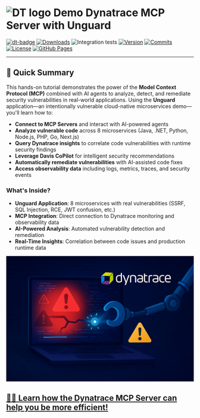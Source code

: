 <!-- markdownlint-disable-next-line -->
# <img src="https://cdn.bfldr.com/B686QPH3/at/w5hnjzb32k5wcrcxnwcx4ckg/Dynatrace_signet_RGB_HTML.svg?auto=webp&format=pngg" alt="DT logo" width="30"> Demo Dynatrace MCP Server with Unguard

[![dt-badge](https://img.shields.io/badge/powered_by-DT_enablement-8A2BE2?logo=dynatrace)](https://dynatrace-wwse.github.io/codespaces-framework/)
[![Downloads](https://img.shields.io/docker/pulls/shinojosa/dt-enablement?logo=docker)](https://hub.docker.com/r/shinojosa/dt-enablement)
![Integration tests](https://github.com/dynatrace-wwse/enablement-mcp-demo/actions/workflows/integration-tests.yaml/badge.svg)
[![Version](https://img.shields.io/github/v/release/dynatrace-wwse/enablement-mcp-demo?color=blueviolet)](https://github.com/dynatrace-wwse/enablement-mcp-demo/releases)
[![Commits](https://img.shields.io/github/commits-since/dynatrace-wwse/enablement-mcp-demo/latest?color=ff69b4&include_prereleases)](https://github.com/dynatrace-wwse/enablement-mcp-demo/graphs/commit-activity)
[![License](https://img.shields.io/badge/License-Apache_2.0-blue.svg?color=green)](https://github.com/dynatrace-wwse/enablement-mcp-demo/blob/main/LICENSE)
[![GitHub Pages](https://img.shields.io/badge/GitHub%20Pages-Live-green)](https://dynatrace-wwse.github.io/enablement-mcp-demo/)

___

## 🎯 Quick Summary

This hands-on tutorial demonstrates the power of the **Model Context Protocol (MCP)** combined with AI agents to analyze, detect, and remediate security vulnerabilities in real-world applications. Using the **Unguard** application—an intentionally vulnerable cloud-native microservices demo—you'll learn how to:

- **Connect to MCP Servers** and interact with AI-powered agents
- **Analyze vulnerable code** across 8 microservices (Java, .NET, Python, Node.js, PHP, Go, Next.js)
- **Query Dynatrace insights** to correlate code vulnerabilities with runtime security findings
- **Leverage Davis CoPilot** for intelligent security recommendations
- **Automatically remediate vulnerabilities** with AI-assisted code fixes
- **Access observability data** including logs, metrics, traces, and security events

### What's Inside?

- **Unguard Application**: 8 microservices with real vulnerabilities (SSRF, SQL Injection, RCE, JWT confusion, etc.)
- **MCP Integration**: Direct connection to Dynatrace monitoring and observability data
- **AI-Powered Analysis**: Automated vulnerability detection and remediation
- **Real-Time Insights**: Correlation between code issues and production runtime data

<p align="center">
<img src="docs/img/fixing_code.png" alt="AI-Powered Security Analysis" width="600"/>
</p>

## [👨‍🏫 Learn how the Dynatrace MCP Server can help you be more efficient!](https://dynatrace-wwse.github.io/enablement-mcp-demo)

